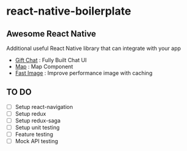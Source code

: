 
# react-native-boilerplate

## Awesome React Native
Additional useful React Native library that can integrate with your app

- [Gift Chat](https://github.com/FaridSafi/react-native-gifted-chat) : Fully Built Chat UI
- [Map](https://github.com/react-community/react-native-maps) : Map Component
- [Fast Image](https://github.com/DylanVann/react-native-fast-image) : Improve performance image with caching

## TO DO
- [ ] Setup react-navigation
- [ ] Setup redux
- [ ] Setup redux-saga
- [ ] Setup unit testing
- [ ] Feature testing
- [ ] Mock API testing
